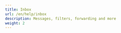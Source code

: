 ```yaml
---
title: Inbox
url: /en/help/inbox
description: Messages, filters, forwarding and more
weight: 2
---
```

